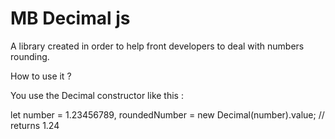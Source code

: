 # MB Decimal js

A library created in order to help front developers to deal with numbers rounding.

How to use it ?

You use the Decimal constructor like this : 

let number = 1.23456789,
    roundedNumber = new Decimal(number).value; // returns 1.24

